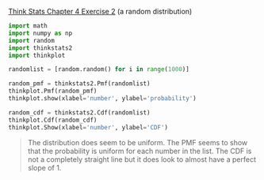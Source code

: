 [Think Stats Chapter 4 Exercise 2](http://greenteapress.com/thinkstats2/html/thinkstats2005.html#toc41) (a random distribution)

```python
import math
import numpy as np
import random
import thinkstats2
import thinkplot

randomlist = [random.random() for i in range(1000)]

random_pmf = thinkstats2.Pmf(randomlist)
thinkplot.Pmf(random_pmf)
thinkplot.show(xlabel='number', ylabel='probability')
```

``` python
random_cdf = thinkstats2.Cdf(randomlist)
thinkplot.Cdf(random_cdf)
thinkplot.Show(xlabel='number', ylabel='CDF')
```

> The distribution does seem to be uniform. The PMF seems to show that the probability is uniform for each number in the list. The CDF is not a completely straight line but it does look to almost have a perfect slope of 1. 
